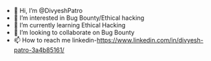 - 👋 Hi, I’m @DivyeshPatro
- 👀 I’m interested in Bug Bounty/Ethical hacking
- 🌱 I’m currently learning Ethical Hacking
- 💞️ I’m looking to collaborate on Bug Bounty
- 📫 How to reach me linkedin-https://www.linkedin.com/in/divyesh-patro-3a4b85161/

<!---
DivyeshPatro/DivyeshPatro is a ✨ special ✨ repository because its `README.md` (this file) appears on your GitHub profile.
You can click the Preview link to take a look at your changes.
--->
